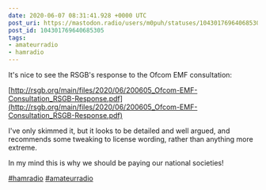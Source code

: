 ```yaml
---
date: 2020-06-07 08:31:41.928 +0000 UTC
post_uri: https://mastodon.radio/users/m0puh/statuses/104301769640685305
post_id: 104301769640685305
tags:
- amateurradio
- hamradio
---
```

It's nice to see the RSGB's response to the Ofcom EMF consultation:

[http://rsgb.org/main/files/2020/06/200605_Ofcom-EMF-Consultation_RSGB-Response.pdf](http://rsgb.org/main/files/2020/06/200605_Ofcom-EMF-Consultation_RSGB-Response.pdf)

I've only skimmed it, but it looks to be detailed and well argued, and recommends some tweaking to license wording, rather than anything more extreme.

In my mind this is why we should be paying our national societies!

[#hamradio](https://mastodon.radio/tags/hamradio) [#amateurradio](https://mastodon.radio/tags/amateurradio)


